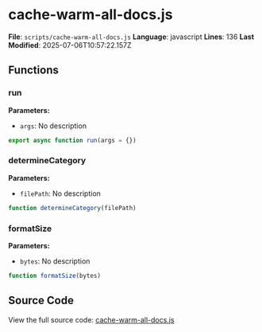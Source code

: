 # cache-warm-all-docs.js

**File**: `scripts/cache-warm-all-docs.js`
**Language**: javascript
**Lines**: 136
**Last Modified**: 2025-07-06T10:57:22.157Z

## Functions

### run

**Parameters:**
- `args`: No description

```javascript
export async function run(args = {})
```

### determineCategory

**Parameters:**
- `filePath`: No description

```javascript
function determineCategory(filePath)
```

### formatSize

**Parameters:**
- `bytes`: No description

```javascript
function formatSize(bytes)
```

## Source Code

View the full source code: [cache-warm-all-docs.js](scripts/cache-warm-all-docs.js)
